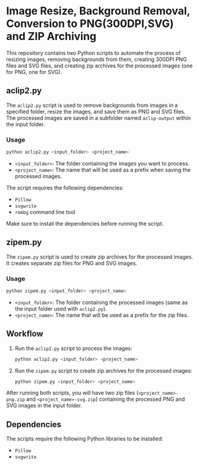 # Image Resize, Background Removal, Conversion to PNG(300DPI,SVG) and ZIP Archiving

This repository contains two Python scripts to automate the process of resizing images, removing backgrounds from them, creating 300DPI PNG files and SVG files, and creating zip archives for the processed images (one for PNG, one for SVG).

## aclip2.py

The `aclip2.py` script is used to remove backgrounds from images in a specified folder, resize the images, and save them as PNG and SVG files. The processed images are saved in a subfolder named `aclip-output` within the input folder.

### Usage

```bash
python aclip2.py <input_folder> <project_name>
```

- `<input_folder>`: The folder containing the images you want to process.
- `<project_name>`: The name that will be used as a prefix when saving the processed images.

The script requires the following dependencies:

- `Pillow`
- `svgwrite`
- `rembg` command line tool

Make sure to install the dependencies before running the script.

## zipem.py

The `zipem.py` script is used to create zip archives for the processed images. It creates separate zip files for PNG and SVG images.

### Usage

```bash
python zipem.py <input_folder> <project_name>
```

- `<input_folder>`: The folder containing the processed images (same as the input folder used with `aclip2.py`).
- `<project_name>`: The name that will be used as a prefix for the zip files.

## Workflow

1. Run the `aclip2.py` script to process the images:

   ```bash
   python aclip2.py <input_folder> <project_name>
   ```

2. Run the `zipem.py` script to create zip archives for the processed images:

   ```bash
   python zipem.py <input_folder> <project_name>
   ```

After running both scripts, you will have two zip files (`<project_name>-png.zip` and `<project_name>-svg.zip`) containing the processed PNG and SVG images in the input folder.


## Dependencies
The scripts require the following Python libraries to be installed:

- `Pillow`
- `svgwrite`

